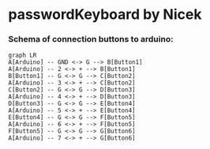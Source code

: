 
# passwordKeyboard by Nicek


### Schema of connection buttons to arduino:
```mermaid
graph LR
A[Arduino] -- GND <-> G --> B[Button1]
A[Arduino] -- 2 <-> + --> B[Button1]
B[Button1] -- G <-> G --> C[Button2]
A[Arduino] -- 3 <-> + --> C[Button2]
C[Button2] -- G <-> G --> D[Button3]
A[Arduino] -- 4 <-> + --> D[Button3]
D[Button3] -- G <-> G --> E[Button4]
A[Arduino] -- 5 <-> + --> E[Button4]
E[Button4] -- G <-> G --> F[Button5]
A[Arduino] -- 6 <-> + --> F[Button5]
F[Button5] -- G <-> G --> G[Button6]
A[Arduino] -- 7 <-> + --> G[Button6]
```

